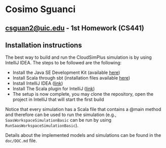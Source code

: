 # Cosimo Sguanci
## csguan2@uic.edu - 1st Homework (CS441)

## Installation instructions
The best way to build and run the CloudSimPlus simulation is by using IntelliJ IDEA. 
The steps to be followed are the following:
- Install the Java SE Development Kit (available [here](https://www.oracle.com/java/technologies/javase/jdk13-archive-downloads.html))
- Install Scala through sbt (installation files available [here](https://www.scala-lang.org/download/scala3.html))
- Install IntelliJ IDEA ([link](https://www.jetbrains.com/idea/download))
- Install The Scala plugin for IntelliJ ([link](https://plugins.jetbrains.com/plugin/1347-scala))
- The setup is now complete, you may clone the repository, open the project in IntelliJ that will start the first build

Notice that every simulation has a Scala file that contains a @main method and therefore can be used to run the simulation (e.g., `SaasWorkspaceSimulationBasic` can be run by using `RunSaasWorkspaceSimulationBasic`).

Details about the implemented models and simulations can be found in the `doc/DOC.md` file.